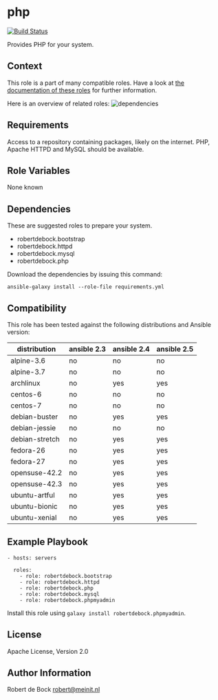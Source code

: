 php
=========

[![Build Status](https://travis-ci.org/robertdebock/ansible-role-php.svg?branch=master)](https://travis-ci.org/robertdebock/ansible-role-php)

Provides PHP for your system.

Context
--------
This role is a part of many compatible roles. Have a look at [the documentation of these roles](https://robertdebock.nl/) for further information.

Here is an overview of related roles:
![dependencies](https://raw.githubusercontent.com/robertdebock/robertdebock.github.io/artifacts/phpmyadmin.png "Dependency")

Requirements
------------

Access to a repository containing packages, likely on the internet. PHP, Apache HTTPD and MySQL should be available.

Role Variables
--------------

None known

Dependencies
------------

These are suggested roles to prepare your system.

- robertdebock.bootstrap
- robertdebock.httpd
- robertdebock.mysql
- robertdebock.php

Download the dependencies by issuing this command:
```
ansible-galaxy install --role-file requirements.yml
```

Compatibility
-------------

This role has been tested against the following distributions and Ansible version:

|distribution|ansible 2.3|ansible 2.4|ansible 2.5|
|------------|-----------|-----------|-----------|
|alpine-3.6|no|no|no|
|alpine-3.7|no|no|no|
|archlinux|no|yes|yes|
|centos-6|no|no|no|
|centos-7|no|no|no|
|debian-buster|no|yes|yes|
|debian-jessie|no|no|no|
|debian-stretch|no|yes|yes|
|fedora-26|no|yes|yes|
|fedora-27|no|yes|yes|
|opensuse-42.2|no|yes|yes|
|opensuse-42.3|no|yes|yes|
|ubuntu-artful|no|yes|yes|
|ubuntu-bionic|no|yes|yes|
|ubuntu-xenial|no|yes|yes|

Example Playbook
----------------

```
- hosts: servers

  roles:
    - role: robertdebock.bootstrap
    - role: robertdebock.httpd
    - role: robertdebock.php
    - role: robertdebock.mysql
    - role: robertdebock.phpmyadmin
```

Install this role using `galaxy install robertdebock.phpmyadmin`.

License
-------

Apache License, Version 2.0

Author Information
------------------

Robert de Bock <robert@meinit.nl>
